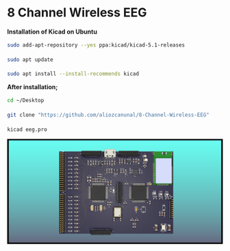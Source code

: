 # 8 Channel Wireless EEG

**Installation of Kicad on Ubuntu**

```bash
sudo add-apt-repository --yes ppa:kicad/kicad-5.1-releases

sudo apt update

sudo apt install --install-recommends kicad
```

**After installation;**

```bash
cd ~/Desktop

git clone "https://github.com/aliozcanunal/8-Channel-Wireless-EEG"

kicad eeg.pro
```
![](eegV0.01.png)
